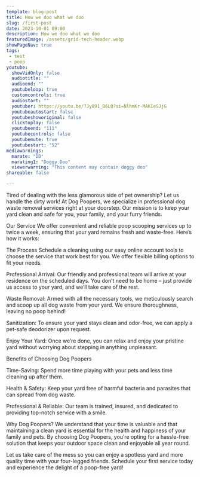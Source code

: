 ```yaml
---
template: blog-post
title: How we doo what we doo
slug: /first-post
date: 2023-10-01 09:00
description: How we doo what we doo
featuredImage: /assets/grid-tech-header.webp
showPageNav: true
tags:
 - test
 - poop
youtube:
  showVidOnly: false
  audiotitle: ""
  audioend: ""
  youtubeloop: true
  customcontrols: true
  audiostart: ""
  youtuber: https://youtu.be/7Jy891_B6LQ?si=NlhmKr-MAKIeSJjG
  youtubeautostart: false
  youtubeshoworiginal: false
  clicktoplay: false
  youtubeend: "111"
  youtubecontrols: false
  youtubemute: true
  youtubestart: "52"
mediawarnings:
  marate: "DD"
  marating1: "Doggy Doo"
  viewerwarning: "This content may contain doggy doo"
shareable: false

---
```


Tired of dealing with the less glamorous side of pet ownership? Let us handle the dirty work! At Dog Poopers, we specialize in professional dog waste removal services right at your doorstep. Our mission is to keep your yard clean and safe for you, your family, and your furry friends.

Our Service
We offer convenient and reliable poop scooping services up to twice a week, ensuring that your yard remains fresh and waste-free. Here’s how it works:

The Process
Schedule a cleaning using our easy online account tools to choose the service that work best for you. We offer flexible billing options to fit your needs.

Professional Arrival: Our friendly and professional team will arrive at your residence on the scheduled days. You don’t need to be home – just provide us access to your yard, and we’ll take care of the rest.

Waste Removal: Armed with all the necessary tools, we meticulously search and scoop up all dog waste from your yard. We ensure thoroughness, leaving no poop behind!

Sanitization: To ensure your yard stays clean and odor-free, we can apply a pet-safe deodorizer upon request.

Enjoy Your Yard: Once we’re done, you can relax and enjoy your pristine yard without worrying about stepping in anything unpleasant.

Benefits of Choosing Dog Poopers

Time-Saving: Spend more time playing with your pets and less time cleaning up after them.

Health & Safety: Keep your yard free of harmful bacteria and parasites that can spread from dog waste.

Professional & Reliable: Our team is trained, insured, and dedicated to providing top-notch service with a smile.


Why Dog Poopers?
We understand that your time is valuable and that maintaining a clean yard is essential for the health and happiness of your family and pets. By choosing Dog Poopers, you’re opting for a hassle-free solution that keeps your outdoor space clean and enjoyable all year round.

Let us take care of the mess so you can enjoy a spotless yard and more quality time with your four-legged friends. Schedule your first service today and experience the delight of a poop-free yard!
